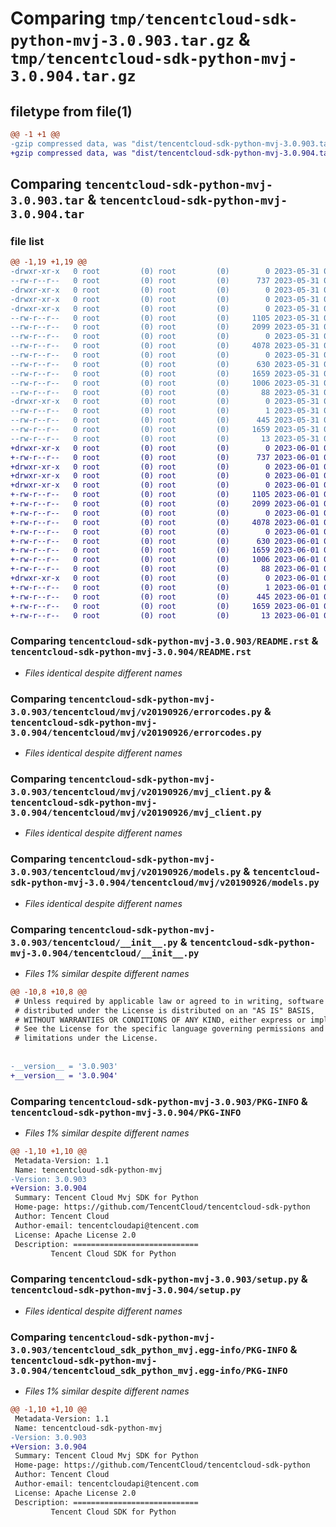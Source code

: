 # Comparing `tmp/tencentcloud-sdk-python-mvj-3.0.903.tar.gz` & `tmp/tencentcloud-sdk-python-mvj-3.0.904.tar.gz`

## filetype from file(1)

```diff
@@ -1 +1 @@
-gzip compressed data, was "dist/tencentcloud-sdk-python-mvj-3.0.903.tar", last modified: Wed May 31 02:16:38 2023, max compression
+gzip compressed data, was "dist/tencentcloud-sdk-python-mvj-3.0.904.tar", last modified: Thu Jun  1 02:42:19 2023, max compression
```

## Comparing `tencentcloud-sdk-python-mvj-3.0.903.tar` & `tencentcloud-sdk-python-mvj-3.0.904.tar`

### file list

```diff
@@ -1,19 +1,19 @@
-drwxr-xr-x   0 root         (0) root         (0)        0 2023-05-31 02:16:38.000000 tencentcloud-sdk-python-mvj-3.0.903/
--rw-r--r--   0 root         (0) root         (0)      737 2023-05-31 02:16:38.000000 tencentcloud-sdk-python-mvj-3.0.903/README.rst
-drwxr-xr-x   0 root         (0) root         (0)        0 2023-05-31 02:16:38.000000 tencentcloud-sdk-python-mvj-3.0.903/tencentcloud/
-drwxr-xr-x   0 root         (0) root         (0)        0 2023-05-31 02:16:38.000000 tencentcloud-sdk-python-mvj-3.0.903/tencentcloud/mvj/
-drwxr-xr-x   0 root         (0) root         (0)        0 2023-05-31 02:16:38.000000 tencentcloud-sdk-python-mvj-3.0.903/tencentcloud/mvj/v20190926/
--rw-r--r--   0 root         (0) root         (0)     1105 2023-05-31 02:16:38.000000 tencentcloud-sdk-python-mvj-3.0.903/tencentcloud/mvj/v20190926/errorcodes.py
--rw-r--r--   0 root         (0) root         (0)     2099 2023-05-31 02:16:38.000000 tencentcloud-sdk-python-mvj-3.0.903/tencentcloud/mvj/v20190926/mvj_client.py
--rw-r--r--   0 root         (0) root         (0)        0 2023-05-31 02:16:38.000000 tencentcloud-sdk-python-mvj-3.0.903/tencentcloud/mvj/v20190926/__init__.py
--rw-r--r--   0 root         (0) root         (0)     4078 2023-05-31 02:16:38.000000 tencentcloud-sdk-python-mvj-3.0.903/tencentcloud/mvj/v20190926/models.py
--rw-r--r--   0 root         (0) root         (0)        0 2023-05-31 02:16:38.000000 tencentcloud-sdk-python-mvj-3.0.903/tencentcloud/mvj/__init__.py
--rw-r--r--   0 root         (0) root         (0)      630 2023-05-31 02:16:38.000000 tencentcloud-sdk-python-mvj-3.0.903/tencentcloud/__init__.py
--rw-r--r--   0 root         (0) root         (0)     1659 2023-05-31 02:16:38.000000 tencentcloud-sdk-python-mvj-3.0.903/PKG-INFO
--rw-r--r--   0 root         (0) root         (0)     1006 2023-05-31 02:16:38.000000 tencentcloud-sdk-python-mvj-3.0.903/setup.py
--rw-r--r--   0 root         (0) root         (0)       88 2023-05-31 02:16:38.000000 tencentcloud-sdk-python-mvj-3.0.903/setup.cfg
-drwxr-xr-x   0 root         (0) root         (0)        0 2023-05-31 02:16:38.000000 tencentcloud-sdk-python-mvj-3.0.903/tencentcloud_sdk_python_mvj.egg-info/
--rw-r--r--   0 root         (0) root         (0)        1 2023-05-31 02:16:38.000000 tencentcloud-sdk-python-mvj-3.0.903/tencentcloud_sdk_python_mvj.egg-info/dependency_links.txt
--rw-r--r--   0 root         (0) root         (0)      445 2023-05-31 02:16:38.000000 tencentcloud-sdk-python-mvj-3.0.903/tencentcloud_sdk_python_mvj.egg-info/SOURCES.txt
--rw-r--r--   0 root         (0) root         (0)     1659 2023-05-31 02:16:38.000000 tencentcloud-sdk-python-mvj-3.0.903/tencentcloud_sdk_python_mvj.egg-info/PKG-INFO
--rw-r--r--   0 root         (0) root         (0)       13 2023-05-31 02:16:38.000000 tencentcloud-sdk-python-mvj-3.0.903/tencentcloud_sdk_python_mvj.egg-info/top_level.txt
+drwxr-xr-x   0 root         (0) root         (0)        0 2023-06-01 02:42:19.000000 tencentcloud-sdk-python-mvj-3.0.904/
+-rw-r--r--   0 root         (0) root         (0)      737 2023-06-01 02:42:19.000000 tencentcloud-sdk-python-mvj-3.0.904/README.rst
+drwxr-xr-x   0 root         (0) root         (0)        0 2023-06-01 02:42:19.000000 tencentcloud-sdk-python-mvj-3.0.904/tencentcloud/
+drwxr-xr-x   0 root         (0) root         (0)        0 2023-06-01 02:42:19.000000 tencentcloud-sdk-python-mvj-3.0.904/tencentcloud/mvj/
+drwxr-xr-x   0 root         (0) root         (0)        0 2023-06-01 02:42:19.000000 tencentcloud-sdk-python-mvj-3.0.904/tencentcloud/mvj/v20190926/
+-rw-r--r--   0 root         (0) root         (0)     1105 2023-06-01 02:42:19.000000 tencentcloud-sdk-python-mvj-3.0.904/tencentcloud/mvj/v20190926/errorcodes.py
+-rw-r--r--   0 root         (0) root         (0)     2099 2023-06-01 02:42:19.000000 tencentcloud-sdk-python-mvj-3.0.904/tencentcloud/mvj/v20190926/mvj_client.py
+-rw-r--r--   0 root         (0) root         (0)        0 2023-06-01 02:42:19.000000 tencentcloud-sdk-python-mvj-3.0.904/tencentcloud/mvj/v20190926/__init__.py
+-rw-r--r--   0 root         (0) root         (0)     4078 2023-06-01 02:42:19.000000 tencentcloud-sdk-python-mvj-3.0.904/tencentcloud/mvj/v20190926/models.py
+-rw-r--r--   0 root         (0) root         (0)        0 2023-06-01 02:42:19.000000 tencentcloud-sdk-python-mvj-3.0.904/tencentcloud/mvj/__init__.py
+-rw-r--r--   0 root         (0) root         (0)      630 2023-06-01 02:42:19.000000 tencentcloud-sdk-python-mvj-3.0.904/tencentcloud/__init__.py
+-rw-r--r--   0 root         (0) root         (0)     1659 2023-06-01 02:42:19.000000 tencentcloud-sdk-python-mvj-3.0.904/PKG-INFO
+-rw-r--r--   0 root         (0) root         (0)     1006 2023-06-01 02:42:19.000000 tencentcloud-sdk-python-mvj-3.0.904/setup.py
+-rw-r--r--   0 root         (0) root         (0)       88 2023-06-01 02:42:19.000000 tencentcloud-sdk-python-mvj-3.0.904/setup.cfg
+drwxr-xr-x   0 root         (0) root         (0)        0 2023-06-01 02:42:19.000000 tencentcloud-sdk-python-mvj-3.0.904/tencentcloud_sdk_python_mvj.egg-info/
+-rw-r--r--   0 root         (0) root         (0)        1 2023-06-01 02:42:19.000000 tencentcloud-sdk-python-mvj-3.0.904/tencentcloud_sdk_python_mvj.egg-info/dependency_links.txt
+-rw-r--r--   0 root         (0) root         (0)      445 2023-06-01 02:42:19.000000 tencentcloud-sdk-python-mvj-3.0.904/tencentcloud_sdk_python_mvj.egg-info/SOURCES.txt
+-rw-r--r--   0 root         (0) root         (0)     1659 2023-06-01 02:42:19.000000 tencentcloud-sdk-python-mvj-3.0.904/tencentcloud_sdk_python_mvj.egg-info/PKG-INFO
+-rw-r--r--   0 root         (0) root         (0)       13 2023-06-01 02:42:19.000000 tencentcloud-sdk-python-mvj-3.0.904/tencentcloud_sdk_python_mvj.egg-info/top_level.txt
```

### Comparing `tencentcloud-sdk-python-mvj-3.0.903/README.rst` & `tencentcloud-sdk-python-mvj-3.0.904/README.rst`

 * *Files identical despite different names*

### Comparing `tencentcloud-sdk-python-mvj-3.0.903/tencentcloud/mvj/v20190926/errorcodes.py` & `tencentcloud-sdk-python-mvj-3.0.904/tencentcloud/mvj/v20190926/errorcodes.py`

 * *Files identical despite different names*

### Comparing `tencentcloud-sdk-python-mvj-3.0.903/tencentcloud/mvj/v20190926/mvj_client.py` & `tencentcloud-sdk-python-mvj-3.0.904/tencentcloud/mvj/v20190926/mvj_client.py`

 * *Files identical despite different names*

### Comparing `tencentcloud-sdk-python-mvj-3.0.903/tencentcloud/mvj/v20190926/models.py` & `tencentcloud-sdk-python-mvj-3.0.904/tencentcloud/mvj/v20190926/models.py`

 * *Files identical despite different names*

### Comparing `tencentcloud-sdk-python-mvj-3.0.903/tencentcloud/__init__.py` & `tencentcloud-sdk-python-mvj-3.0.904/tencentcloud/__init__.py`

 * *Files 1% similar despite different names*

```diff
@@ -10,8 +10,8 @@
 # Unless required by applicable law or agreed to in writing, software
 # distributed under the License is distributed on an "AS IS" BASIS,
 # WITHOUT WARRANTIES OR CONDITIONS OF ANY KIND, either express or implied.
 # See the License for the specific language governing permissions and
 # limitations under the License.
 
 
-__version__ = '3.0.903'
+__version__ = '3.0.904'
```

### Comparing `tencentcloud-sdk-python-mvj-3.0.903/PKG-INFO` & `tencentcloud-sdk-python-mvj-3.0.904/PKG-INFO`

 * *Files 1% similar despite different names*

```diff
@@ -1,10 +1,10 @@
 Metadata-Version: 1.1
 Name: tencentcloud-sdk-python-mvj
-Version: 3.0.903
+Version: 3.0.904
 Summary: Tencent Cloud Mvj SDK for Python
 Home-page: https://github.com/TencentCloud/tencentcloud-sdk-python
 Author: Tencent Cloud
 Author-email: tencentcloudapi@tencent.com
 License: Apache License 2.0
 Description: ============================
         Tencent Cloud SDK for Python
```

### Comparing `tencentcloud-sdk-python-mvj-3.0.903/setup.py` & `tencentcloud-sdk-python-mvj-3.0.904/setup.py`

 * *Files identical despite different names*

### Comparing `tencentcloud-sdk-python-mvj-3.0.903/tencentcloud_sdk_python_mvj.egg-info/PKG-INFO` & `tencentcloud-sdk-python-mvj-3.0.904/tencentcloud_sdk_python_mvj.egg-info/PKG-INFO`

 * *Files 1% similar despite different names*

```diff
@@ -1,10 +1,10 @@
 Metadata-Version: 1.1
 Name: tencentcloud-sdk-python-mvj
-Version: 3.0.903
+Version: 3.0.904
 Summary: Tencent Cloud Mvj SDK for Python
 Home-page: https://github.com/TencentCloud/tencentcloud-sdk-python
 Author: Tencent Cloud
 Author-email: tencentcloudapi@tencent.com
 License: Apache License 2.0
 Description: ============================
         Tencent Cloud SDK for Python
```

